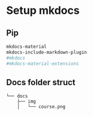 # Setup mkdocs

## Pip
```bash
mkdocs-material
mkdocs-include-markdown-plugin
#mkdocs
#mkdocs-material-extensions
```

## Docs folder struct

```
└── docs
    ├── img
    │   └── course.png

```

